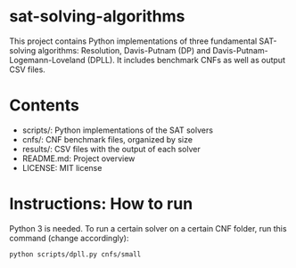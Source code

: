 # sat-solving-algorithms
This project contains Python implementations of three fundamental SAT-solving algorithms: Resolution, Davis-Putnam (DP) and Davis-Putnam-Logemann-Loveland (DPLL). It includes benchmark CNFs as well as output CSV files.

# Contents
- scripts/: Python implementations of the SAT solvers
- cnfs/: CNF benchmark files, organized by size
- results/: CSV files with the output of each solver
- README.md: Project overview
- LICENSE: MIT license

# Instructions: How to run
Python 3 is needed. To run a certain solver on a certain CNF folder, run this command (change accordingly):
```bash
python scripts/dpll.py cnfs/small

